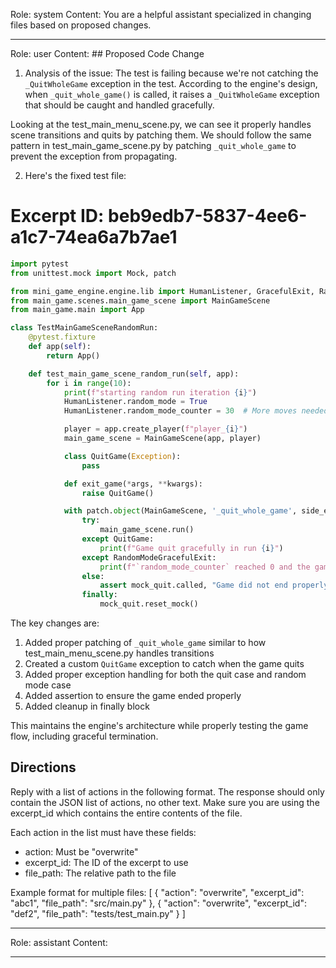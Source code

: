 Role: system
Content: You are a helpful assistant specialized in changing files based on proposed changes.
__________________
Role: user
Content: ## Proposed Code Change
1. Analysis of the issue:
The test is failing because we're not catching the `_QuitWholeGame` exception in the test. According to the engine's design, when `_quit_whole_game()` is called, it raises a `_QuitWholeGame` exception that should be caught and handled gracefully.

Looking at the test_main_menu_scene.py, we can see it properly handles scene transitions and quits by patching them. We should follow the same pattern in test_main_game_scene.py by patching `_quit_whole_game` to prevent the exception from propagating.

2. Here's the fixed test file:

# Excerpt ID: beb9edb7-5837-4ee6-a1c7-74ea6a7b7ae1
```python main_game/tests/test_main_game_scene.py
import pytest
from unittest.mock import Mock, patch

from mini_game_engine.engine.lib import HumanListener, GracefulExit, RandomModeGracefulExit
from main_game.scenes.main_game_scene import MainGameScene
from main_game.main import App

class TestMainGameSceneRandomRun:
    @pytest.fixture
    def app(self):
        return App()

    def test_main_game_scene_random_run(self, app):
        for i in range(10):
            print(f"starting random run iteration {i}")
            HumanListener.random_mode = True
            HumanListener.random_mode_counter = 30  # More moves needed for battle scene

            player = app.create_player(f"player_{i}")
            main_game_scene = MainGameScene(app, player)

            class QuitGame(Exception):
                pass

            def exit_game(*args, **kwargs):
                raise QuitGame()

            with patch.object(MainGameScene, '_quit_whole_game', side_effect=exit_game) as mock_quit:
                try:
                    main_game_scene.run()
                except QuitGame:
                    print(f"Game quit gracefully in run {i}")
                except RandomModeGracefulExit:
                    print(f"`random_mode_counter` reached 0 and the game did not crash. Ending run {i} gracefully")
                else:
                    assert mock_quit.called, "Game did not end properly"
                finally:
                    mock_quit.reset_mock()
```

The key changes are:
1. Added proper patching of `_quit_whole_game` similar to how test_main_menu_scene.py handles transitions
2. Created a custom `QuitGame` exception to catch when the game quits
3. Added proper exception handling for both the quit case and random mode case
4. Added assertion to ensure the game ended properly
5. Added cleanup in finally block

This maintains the engine's architecture while properly testing the game flow, including graceful termination.

## Directions
Reply with a list of actions in the following format. The response should only contain the JSON list of actions, no other text.
Make sure you are using the excerpt_id which contains the entire contents of the file.

Each action in the list must have these fields:
- action: Must be "overwrite"
- excerpt_id: The ID of the excerpt to use
- file_path: The relative path to the file

Example format for multiple files:
[
    {
        "action": "overwrite",
        "excerpt_id": "abc1",
        "file_path": "src/main.py"
    },
    {
        "action": "overwrite",
        "excerpt_id": "def2",
        "file_path": "tests/test_main.py"
    }
]
__________________
Role: assistant
Content: 
__________________
